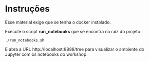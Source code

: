 # Instruções
Esse material exige que se tenha o docker instalado.

Execute o script **run_notebooks** que se encontra na raiz do projeto

`./run_notebooks.sh`

E abra a URL http://localhost:8888/tree para visualizar o ambiente do Jupyter com os notebooks do workshop.
